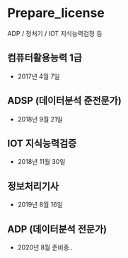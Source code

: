 # Prepare_license
ADP / 정처기 / IOT 지식능력검정 등


## 컴퓨터활용능력 1급
- 2017년 4월 7일

## ADSP (데이터분석 준전문가)
- 2018년 9월 21일

## IOT 지식능력검증
- 2018년 11월 30일

## 정보처리기사 
- 2019년 8월 16일

## ADP (데이터분석 전문가)
- 2020년 8월 준비중..
